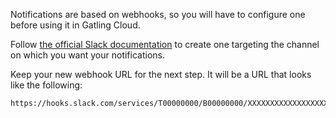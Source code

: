 Notifications are based on webhooks, so you will have to configure one before using it in Gatling Cloud.

Follow [the official Slack documentation](https://api.slack.com/messaging/webhooks) to create one targeting the channel on which you want your notifications.

Keep your new webhook URL for the next step. It will be a URL that looks like the following:

```
https://hooks.slack.com/services/T00000000/B00000000/XXXXXXXXXXXXXXXXXXXXXXXX
```
